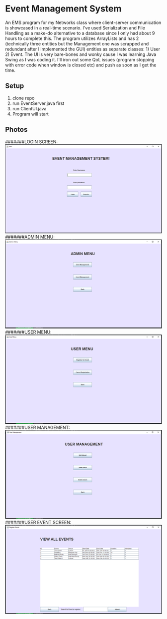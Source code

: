 # Event Management System
An EMS program for my Networks class where client-server communication is showcased in a real-time scenario. I've used Serialization and File Handling as a make-do alternative to a database since I only had about 9 hours to complete this. The program utilizes ArrayLists and has 2 (technically three entities but the Management one was scrapped and redundant after I implemented the GUI) entities as separate classes: 1) User 2) Event. The UI is very bare-bones and wonky cause I was learning Java Swing as I was coding it. I'll iron out some QoL issues (program stopping with error code when window is closed etc) and push as soon as I get the time.

## Setup
1) clone repo
2) run EventServer.java first
3) run ClientUI.java
4) Program will start

## Photos
#######LOGIN SCREEN:
![Login Page](https://github.com/spa45rky/event-management-system/blob/main/SCREENSHOTS/LOGIN.PNG)
#######ADMIN MENU:
![Admin Menu](https://github.com/spa45rky/event-management-system/blob/main/SCREENSHOTS/ADMIN.PNG)
#######USER MENU:
![User Menu](https://github.com/spa45rky/event-management-system/blob/main/SCREENSHOTS/USER.PNG)
#######USER MANAGEMENT:
![User Management](https://github.com/spa45rky/event-management-system/blob/main/SCREENSHOTS/USERMGMT.PNG)
#######USER EVENT SCREEN:
![Register for Event](https://github.com/spa45rky/event-management-system/blob/main/SCREENSHOTS/ADDNEW.PNG)
